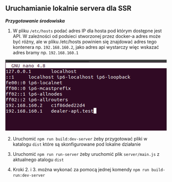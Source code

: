 ## Uruchamianie lokalnie servera dla SSR <!-- {docsify-ignore} -->

***Przygotowanie środowiska***

1) W pliku `/etc/hosts` podać adres IP dla hosta pod którym dostępne jest API. W zależności od podsieci stworzonej przez docker-a adres może być różny, ale w pliku /etc/hosts powinien się znajdować adres tego kontenera np. `192.168.160.2`, jako adres api wystarczy więc wskazać adres bramy np. `192.168.160.1`

![Hosts](../assets/img/development/hosts.png)

2) Uruchomić `npm run build:dev-server` żeby przygotować pliki w katalogu `dist` które są skonfigurowane pod lokalne działanie

3) Uruchomić `npm run run-server` żeby uruchomić plik `server/main.js` z aktualnego atalogu `dist`

4) Kroki 2. i 3. można wykonać za pomocą jednej komendy `npm run build-run:dev-server`
